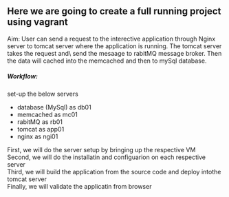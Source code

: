 ## Here we are going to create a full running project using vagrant 
Aim: User can send a request to the interective application through Nginx server to tomcat server where the application is running. The tomcat server takes the request and\ send the mesaage to rabitMQ message broker. Then the data will cached into the memcached and then to mySql database.
##### Workflow:
set-up the below servers
* database (MySql) as db01
* memcached as mc01
* rabitMQ as rb01
* tomcat as app01
* nginx as ngi01

First, we will do the server setup by bringing up the respective VM\
Second, we will do the installatin and configuarion on each respective server\
Third, we will build the application from the source code and deploy intothe tomcat server\
Finally, we will validate the applicatin from browser
